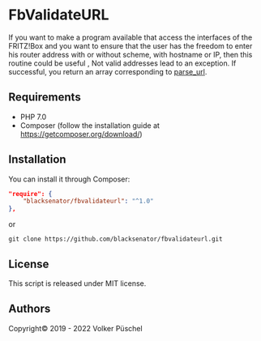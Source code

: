 # FbValidateURL

If you want to make a program available that access the interfaces of the FRITZ!Box and you want to ensure that the user has the freedom to enter his router address with or without scheme, with hostname or IP, then this routine could be useful ,
Not valid addresses lead to an exception. If successful, you return an array corresponding to [parse_url](https://www.php.net/manual/en/function.parse-url.php).

## Requirements

* PHP 7.0
* Composer (follow the installation guide at https://getcomposer.org/download/)

## Installation

You can install it through Composer:

```JSON
"require": {
    "blacksenator/fbvalidateurl": "^1.0"
},
```

or

`git clone https://github.com/blacksenator/fbvalidateurl.git`

## License

This script is released under MIT license.

## Authors

Copyright© 2019 - 2022 Volker Püschel
